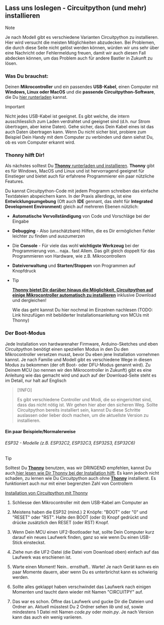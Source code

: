 ## Lass uns loslegen - Circuitpython (und mehr) installieren

> [!NOTE]
> 
> Je nach Modell gibt es verschiedene Varianten Circuitpython zu installieren. Hier wird versucht die meisten Möglichkeiten abzudecken. Bei Problemen, die durch diese Seite nicht gelöst werden können, würden wir uns sehr über eine Nachricht oder Fehlermeldung freuen, damit wir auch diesen Fall abdecken können, um das Problem auch für andere Bastler in Zukunft zu lösen.

### Was Du brauchst:

Deinen **Mikrocontroller** und ein passendes **USB-Kabel**, einen Computer mit **Windows, Linux oder MacOS** und die **passende Circuitpython-Software**, die Du [hier runterladen](https://circuitpython.org/downloads?q=esp32) kannst.

> [!IMPORTANT]
> 
> Nicht jedes USB-Kabel ist geeignet. Es gibt welche, die intern ausschliesslich zum Laden verdrahtet und geeignet sind (d.h. nur Strom übertragen, aber keine Daten). Gehe sicher, dass Dein Kabel eines ist das auch Daten übertragen kann. Wenn Du nicht sicher bist, probiere zum Beispiel Dein Handy mit dem Computer zu verbinden und dann siehst Du, ob es vom Computer erkannt wird.

### Thonny hilft Dir!

Als nächstes solltest Du [**Thonny** runterladen und installieren](https://thonny.org). **Thonny** gibt es für Windows, MacOS und Linux und ist hervorragend geeignet für Einstieger und bietet auch für erfahrene Programmierer ein paar nützliche Features.

Du kannst Circuitpython-Code mit jedem Programm schreiben das einfache Textdateien abspeichern kann. In der Praxis allerdings, ist eine **Entwicklungsumgebung** (Oft auch **IDE** gennant, das steht für **Integrated Development Environment**) gleich auf mehreren Ebenen nützlich:

- **Automatische Vervollständigung** von Code und Vorschläge bei der Eingabe

- **Debugging** - Also (unschätzbare) Hilfen, die es Dir ermöglichen Fehler leichter zu finden und auszumerzen

- Die **Console** - Für viele das wohl **wichtigste Werkzeug** bei der Programmierung von... naja.. fast Allem. Das gilt gleich doppelt für das Programmieren von Hardware, wie z.B. Mikrocontrollern

- **Dateiverwaltung** und **Starten/Stoppen** von Programmen auf Knopfdruck

- > [!TIP]
  > 
  > **<u>Thonny bietet Dir darüber hinaus die Möglichkeit, Circuitpython auf einige Mikrocontroller automatisch zu installieren</u>** inklusive Download und dergleichen!
  > 
  > Wie das geht kannst Du hier nochmal im Einzelnen nachlesen (TODO: Link hinzufügen mit bebilderter Installationsanleitung von MCUs mit Thonny)

### Der Boot-Modus

Jede Installation von hardwarenaher Firmware, Arduino-Sketches und eben Circuitpython benötigt einen speziellen Modus in den Du den Mikrocontroller versetzen musst, bevor Du eben jene Installation vornehmen kannst. Je nach Familie und Modell gibt es verschiedene Wege in diesen Modus zu bekommen (der oft Boot- oder DFU-Modus genannt wird). Zu Deinem MCU (so nennen wir den Mikrocontroller in Zukunft) gibt es eine Anleitung wie das gemacht wird und auch auf der Download-Seite steht es im Detail, nur halt auf Englisch

> [!INFO]
> 
> Es gibt verschiedene Controller und Modi, die so eingerichtet sind, dass das nicht nötig ist. Wir gehen hier aber den sicheren Weg. Sollte Circuitpython bereits installiert sein, kannst Du diese Schritte auslassen oder lieber doch machen, um die aktuellste Version zu installieren. 

#### Ein paar Beispiele/Normalerweise

###### ESP32 - Modelle (z.B. ESP32C2, ESP32C3, ESP32S3, ESP32C6)

> [!TIP]
> 
> Solltest Du **[Thonny](http://thonny.org)** benutzen, was wir DRINGEND empfehlen, kannst Du auch[ hier lesen wie Dir Thonny bei der Installation hilft](thonny_instcp.md). Es kann jedoch nicht schaden, zu lernen wie Du Circuitpython auch ohne **[Thonny](http://thonny.org)** installierst. Es funktioniert auch nur mit einer begrenzten Zahl von Controllern
> 
> [Installation von Circuitpython mit Thonny](thonny_instcp.md)

1. Schliesse den Mikrocontroller mit dem USB-Kabel am Computer an

2. Meistens haben die ESP32 (mind.) 2 Knöpfe: "BOOT" oder "0" und "RESET" oder "RST". Halte den BOOT (oder 0) Knopf gedrückt und drücke zusätzlich den RESET (oder RST) Knopf. 

3. Wenn Dein MCU einen UF2-Bootloader hat, sollte Dein Computer kurz darauf ein neues Laufwerk finden, ganz so wie wenn Du einen USB-Stick einsteckst. 

4. Ziehe nun die UF2-Datei (die Datei vom Download oben) einfach auf das Laufwerk was erschienen ist. 

5. Warte einen Moment! Nein.. ernsthaft.. Warte! Je nach Gerät kann es ein paar Momente dauern, aber wenn Du es unterbrichst kann es schwierig werden. 

6. Sollte alles geklappt haben verschwindet das Laufwerk nach einigen Momenten und taucht dann wieder mit Namen "CIRCUITPY" auf. 

7. Das war es schon. Öffne das Laufwerk und gucke Dir die Dateien und Ordner an. Aktuell müsstest Du 2 Ordner sehen *lib* und *sd*, sowie mindestens 1 Datei mit Namen *code.py* oder *main.py*. Je nach Version kann das auch ein wenig variieren. 
